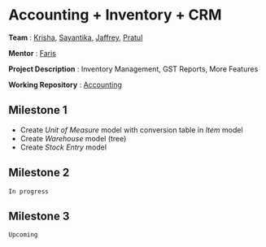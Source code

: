 # Accounting + Inventory + CRM

**Team** : [Krisha](https://github.com/krishamehta), [Sayantika](https://github.com/sayantikabanik), [Jaffrey](https://github.com/jaffrey98), [Pratul](https://github.com/Pratul1997)

**Mentor** : [Faris](https://github.com/netchampfaris)

**Project Description** : Inventory Management, GST Reports, More Features

**Working Repository** : [Accounting](https://github.com/frappe/accounting)

## Milestone 1
* Create _Unit of Measure_ model with conversion table in _Item_ model
* Create _Warehouse_ model (tree)
* Create _Stock Entry_ model


## Milestone 2
`In progress`

## Milestone 3
`Upcoming`






